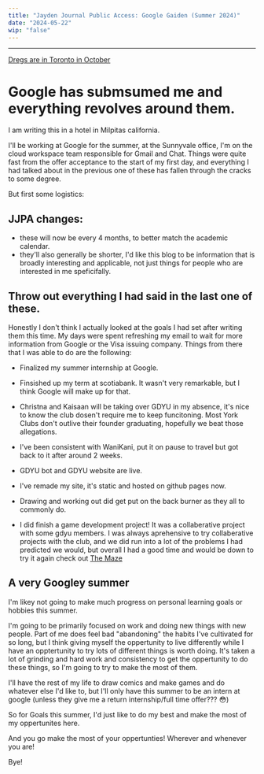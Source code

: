 ```yaml
---
title: "Jayden Journal Public Access: Google Gaiden (Summer 2024)"
date: "2024-05-22"
wip: "false"
---
```


---
[Dregs are in Toronto in October](https://youtu.be/tBemAEmzOqU?si=pEUMJdZNgxhag6p7)


# Google has submsumed me and everything revolves around them.

I am writing this in a hotel in Milpitas california. 

I'll be working at Google for the summer, at the Sunnyvale office, I'm on the cloud workspace team responsible for Gmail and Chat. Things were quite fast from the offer acceptance to the start of my first day, and everything I had talked about in the previous one of these has fallen through the cracks to some degree.

But first some logistics:
## JJPA changes:
- these will now be every 4 months, to better match the academic calendar.
- they'll also generally be shorter, I'd like this blog to be information that is broadly interesting and applicable, not just things for people who are interested in me speficifally.

## Throw out everything I had said in the last one of these. 
Honestly I don't think I actually looked at the goals I had set after writing them this time. My days were spent refreshing my email to wait for more information from Google or the Visa issuing company. Things from there that I was able to do are the following:

- Finalized my summer internship at Google.

- Finsished up my term at scotiabank. It wasn't very remarkable, but I think Google will make up for that.

- Christna and Kaisaan will be taking over GDYU in my absence, it's nice to know the club dosen't require me to keep funcitoning. Most York Clubs don't outlive their founder graduating, hopefully we beat those allegations.

- I've been consistent with WaniKani, put it on pause to travel but got back to it after around 2 weeks.

- GDYU bot and GDYU website are live.

- I've remade my site, it's static and hosted on github pages now.

- Drawing and working out did get put on the back burner as they all to commonly do.

- I did finish a game development project! It was a collaberative project with some gdyu members. I was always aprehensive to try collaberative projects with the club, and we did run into a lot of the problems I had predicted we would, but overall I had a good time and would be down to try it again 
check out [The Maze](https://github.com/GDYUClub/The-Maze)

## A very Googley summer
I'm likey not going to make much progress on personal learning goals or hobbies this summer. 

I'm going to be primarily focused on work and doing new things with new people. Part of me does feel bad "abandoning" the habits I've cultivated for so long, but I think giving myself the oppertunity to live differently while I have an opptertunity to try lots of different things is worth doing. It's taken a lot of grinding and hard work and consistency to get the oppertunity to do these things, so I'm going to try to make the most of them.

I'll have the rest of my life to draw comics and make games and do whatever else I'd like to, but I'll only have this summer to be an intern at google (unless they give me a return internship/full time offer??? 😳)

So for Goals this summer, I'd just like to do my best and make the most of my oppertunites here. 

And you go make the most of your oppertunties! Wherever and whenever you are!

Bye!
